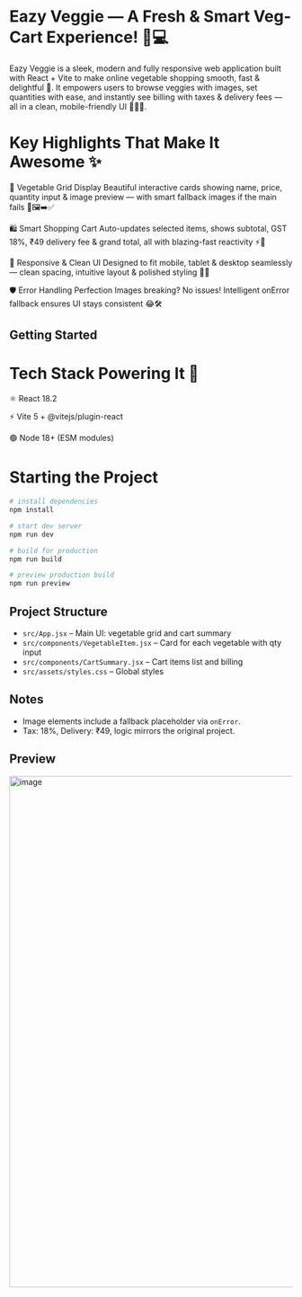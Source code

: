# Eazy Veggie — A Fresh & Smart Veg-Cart Experience! 🌱💻

Eazy Veggie is a sleek, modern and fully responsive web application built with React + Vite to make online vegetable shopping smooth, fast & delightful 🎯. It empowers users to browse veggies with images, set quantities with ease, and instantly see billing with taxes & delivery fees — all in a clean, mobile-friendly UI 🧾📲💚.

# Key Highlights That Make It Awesome ✨

🧺 Vegetable Grid Display
Beautiful interactive cards showing name, price, quantity input & image preview — with smart fallback images if the main fails 🚫🖼️➡️✅

🛍️ Smart Shopping Cart
Auto-updates selected items, shows subtotal, GST 18%, ₹49 delivery fee & grand total, all with blazing-fast reactivity ⚡💸

📱 Responsive & Clean UI
Designed to fit mobile, tablet & desktop seamlessly — clean spacing, intuitive layout & polished styling 🎨📐

🛡️ Error Handling Perfection
Images breaking? No issues! Intelligent onError fallback ensures UI stays consistent 😂🛠️
## Getting Started


# Tech Stack Powering It 🚀

⚛️ React 18.2

⚡ Vite 5 + @vitejs/plugin-react

🟢 Node 18+ (ESM modules)

# Starting the Project
```bash
# install dependencies
npm install

# start dev server
npm run dev

# build for production
npm run build

# preview production build
npm run preview
```



## Project Structure

- `src/App.jsx` – Main UI: vegetable grid and cart summary
- `src/components/VegetableItem.jsx` – Card for each vegetable with qty input
- `src/components/CartSummary.jsx` – Cart items list and billing
- `src/assets/styles.css` – Global styles

## Notes

- Image elements include a fallback placeholder via `onError`.
- Tax: 18%, Delivery: ₹49, logic mirrors the original project.


## Preview








<img width="1301" height="911" alt="image" src="https://github.com/user-attachments/assets/a1fe51bf-085e-4d5a-bccd-361255cb81ec" />

